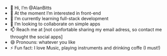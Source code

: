 - 👋 Hi, I’m @AlanBitts
- 👀 At the moment I’m interested in front-end
- 🌱 I’m currently learning full-stack development
- 💞️ I’m looking to collaborate on simple apps
- 📫 Reach me at [not confortable sharing my email adress, so contact me throught the social apps]
- 😄 Pronouns: whatever you like
- ⚡ Fun fact: I love Music, playing instruments and drinking coffe (I must!)

<!---
AlanBitts/AlanBitts is a ✨ special ✨ repository because its `README.md` (this file) appears on your GitHub profile.
You can click the Preview link to take a look at your changes.
--->
